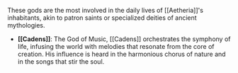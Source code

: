 These gods are the most involved in the daily lives of [[Aetheria]]'s inhabitants, akin to patron saints or specialized deities of ancient mythologies.

- **[[Cadens]]**: The God of Music, [[Cadens]] orchestrates the symphony of life, infusing the world with melodies that resonate from the core of creation. His influence is heard in the harmonious chorus of nature and in the songs that stir the soul.